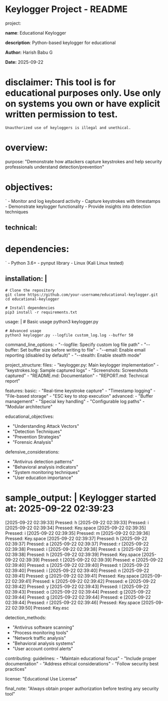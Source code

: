 # Keylogger Project - README

project:

  **name**: Educational Keylogger
  
  **description**: Python-based keylogger for educational
  
  **Author:** Harish Babu G  
  
  **Date:** 2025-09-22
  
  # disclaimer: This tool is for educational purposes only. Use only on systems you own or have explicit written permission to test.
    Unauthorized use of keyloggers is illegal and unethical.

# overview:

  purpose: "Demonstrate how attackers capture keystrokes and help security professionals understand detection/prevention"
  
  # objectives:
  `
    - Monitor and log keyboard activity
    - Capture keystrokes with timestamps
    - Demonstrate keylogger functionality
    - Provide insights into detection techniques

## technical:

  # dependencies:
   `
    - Python 3.6+
    - pynput library
    - Linux (Kali Linux tested)
    
  ## installation: |
  
    # Clone the repository
    git clone https://github.com/your-username/educational-keylogger.git
    cd educational-keylogger

    # Install dependencies
    pip3 install -r requirements.txt

  usage: |
    # Basic usage
    python3 keylogger.py

    # Advanced usage
    python3 keylogger.py --logfile custom_log.log --buffer 50

  command_line_options:
    - "--logfile: Specify custom log file path"
    - "--buffer: Set buffer size before writing to file"
    - "--email: Enable email reporting (disabled by default)"
    - "--stealth: Enable stealth mode"

project_structure:
  files:
    - "keylogger.py: Main keylogger implementation"
    - "keystrokes.log: Sample captured logs"
    - "Screenshots: Screenshots captured"
    - "README.md: Documentation"
    - "REPORT.md: Technical report"

features:
  basic:
    - "Real-time keystroke capture"
    - "Timestamp logging"
    - "File-based storage"
    - "ESC key to stop execution"
  advanced:
    - "Buffer management"
    - "Special key handling"
    - "Configurable log paths"
    - "Modular architecture"

educational_objectives:
  - "Understanding Attack Vectors"
  - "Detection Techniques"
  - "Prevention Strategies"
  - "Forensic Analysis"

defensive_considerations:
  - "Antivirus detection patterns"
  - "Behavioral analysis indicators"
  - "System monitoring techniques"
  - "User education importance"

sample_output: |
  Keylogger started at: 2025-09-22 02:39:23
  ==================================================
 [2025-09-22 02:39:33] Pressed: h
[2025-09-22 02:39:33] Pressed: i
[2025-09-22 02:39:34] Pressed: Key.space
[2025-09-22 02:39:35] Pressed: i
[2025-09-22 02:39:35] Pressed: m
[2025-09-22 02:39:36] Pressed: Key.space
[2025-09-22 02:39:37] Pressed: h
[2025-09-22 02:39:37] Pressed: a
[2025-09-22 02:39:37] Pressed: r
[2025-09-22 02:39:38] Pressed: i
[2025-09-22 02:39:38] Pressed: s
[2025-09-22 02:39:38] Pressed: h
[2025-09-22 02:39:39] Pressed: Key.space
[2025-09-22 02:39:39] Pressed: t
[2025-09-22 02:39:39] Pressed: e
[2025-09-22 02:39:40] Pressed: s
[2025-09-22 02:39:40] Pressed: t
[2025-09-22 02:39:40] Pressed: i
[2025-09-22 02:39:40] Pressed: n
[2025-09-22 02:39:41] Pressed: g
[2025-09-22 02:39:41] Pressed: Key.space
[2025-09-22 02:39:41] Pressed: k
[2025-09-22 02:39:42] Pressed: e
[2025-09-22 02:39:42] Pressed: y
[2025-09-22 02:39:43] Pressed: l
[2025-09-22 02:39:43] Pressed: o
[2025-09-22 02:39:44] Pressed: g
[2025-09-22 02:39:44] Pressed: g
[2025-09-22 02:39:44] Pressed: e
[2025-09-22 02:39:44] Pressed: r
[2025-09-22 02:39:46] Pressed: Key.space
[2025-09-22 02:39:50] Pressed: Key.esc


detection_methods:
  - "Antivirus software scanning"
  - "Process monitoring tools"
  - "Network traffic analysis"
  - "Behavioral analysis systems"
  - "User account control alerts"

contributing:
  guidelines:
    - "Maintain educational focus"
    - "Include proper documentation"
    - "Address ethical considerations"
    - "Follow security best practices"

license: "Educational Use License"

final_note: "Always obtain proper authorization before testing any security tool"
